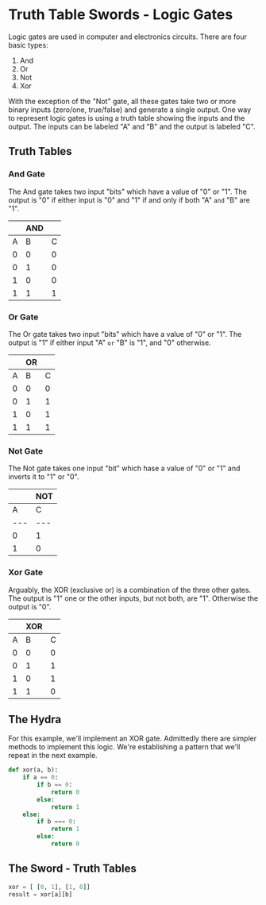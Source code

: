 # Truth Table Swords - Logic Gates

Logic gates are used in computer and electronics circuits. There are four basic types:

1. And
2. Or
3. Not
4. Xor

With the exception of the "Not" gate, all these gates take two or more binary inputs (zero/one, true/false) and generate a single output. One way to represent logic gates is using a truth table showing the inputs and the output. The inputs can be labeled "A" and "B" and the output is labeled "C".

## Truth Tables

### And Gate

The And gate takes two input "bits" which have a value of "0" or "1". The output is "0" if either input is "0" and "1" if and only if both "A" `and` "B" are "1".

|   | AND |   |
|---|---|---|
| A | B | C |
| 0 | 0 | 0 |
| 0 | 1 | 0 |
| 1 | 0 | 0 |
| 1 | 1 | 1 |

### Or Gate

The Or gate takes two input "bits" which have a value of "0" or "1". The output is "1" if either input "A" `or` "B" is "1", and "0" otherwise.

|   | OR |   |
|---|---|---|
| A | B | C |
| 0 | 0 | 0 |
| 0 | 1 | 1 |
| 1 | 0 | 1 |
| 1 | 1 | 1 |

### Not Gate

The Not gate takes one input "bit" which hase a value of "0" or "1" and inverts it to "1" or "0".

|   | NOT |
|---|---|
| A | C |
|---|---|
| 0 | 1 |
| 1 | 0 |

### Xor Gate

Arguably, the XOR (exclusive or) is a combination of the three other gates. The output is "1" one or the other inputs, but not both, are "1". Otherwise the output is "0".

|   | XOR |   |
|---|---|---|
| A | B | C |
| 0 | 0 | 0 |
| 0 | 1 | 1 |
| 1 | 0 | 1 |
| 1 | 1 | 0|

## The Hydra

For this example, we'll implement an XOR gate. Admittedly there are simpler methods to implement this logic. We're establishing a pattern that we'll repeat in the next example.

```python
def xor(a, b):
    if a == 0:
        if b == 0:
            return 0
        else:
            return 1
    else:
        if b === 0:
            return 1
        else:
            return 0
```

## The Sword - Truth Tables

```python
xor = [ [0, 1], [1, 0]]
result = xor[a][b]
```
